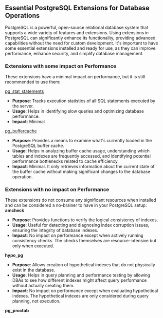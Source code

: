 ## Essential PostgreSQL Extensions for Database Operations

PostgreSQL is a powerful, open-source relational database system that supports a wide variety of features and extensions. Using extensions in PostgreSQL can significantly enhance its functionality, providing advanced capabilities without the need for custom development. It's important to have some essential extensions installed and ready for use, as they can improve performance, enhance security, and simplify database management.

### Extensions with some impact on Performance

These extensions have a minimal impact on performance, but it is still recommended to use them:  

[pg_stat_statements](https://www.postgresql.org/docs/current/pgstatstatements.html)
- **Purpose**: Tracks execution statistics of all SQL statements executed by the server.
- **Usage**: Helps in identifying slow queries and optimizing database performance.
- **Impact**: Minimal

[pg_buffercache](https://www.postgresql.org/docs/current/pgbuffercache.html)
- **Purpose**: Provides a means to examine what's currently loaded in the PostgreSQL buffer cache.
- **Usage**: Helps in analyzing buffer cache usage, understanding which tables and indexes are frequently accessed, and identifying potential performance bottlenecks related to cache efficiency.
- **Impact**: Minimal. It only retrieves information about the current state of the buffer cache without making significant changes to the database operation.


### Extensions with no impact on Performance
These extensions do not consume any significant resources when installed and can be considered a no-brainer to have in your PostgreSQL setup:
**amcheck**
- **Purpose**: Provides functions to verify the logical consistency of indexes.
- **Usage**: Useful for detecting and diagnosing index corruption issues, ensuring the integrity of database indexes.
- **Impact**: No impact on performance except when actively running consistency checks. The checks themselves are resource-intensive but only when executed.

**hypo_pg**
- **Purpose**: Allows creation of hypothetical indexes that do not physically exist in the database.
- **Usage**: Helps in query planning and performance testing by allowing DBAs to see how different indexes might affect query performance without actually creating them.
- **Impact**: No impact on performance except when evaluating hypothetical indexes. The hypothetical indexes are only considered during query planning, not execution.

**pg_proctab**
